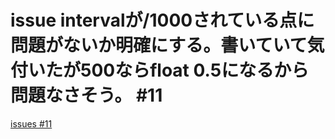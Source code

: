 # issue intervalが/1000されている点に問題がないか明確にする。書いていて気付いたが500ならfloat 0.5になるから問題なさそう。 #11
[issues #11](https://github.com/cat2151/cat-file-watcher/issues/11)


